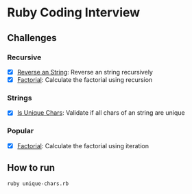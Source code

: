 # Ruby Coding Interview

## Challenges

### Recursive

- [x] [Reverse an String](reverse-string.rb): Reverse an string recursively
- [x] [Factorial](factorial-recursive.rb): Calculate the factorial using recursion

### Strings

- [x] [Is Unique Chars](unique-chars.rb): Validate if all chars of an string are unique

### Popular

- [x] [Factorial](factorial.rb): Calculate the factorial using iteration

## How to run

    ruby unique-chars.rb
